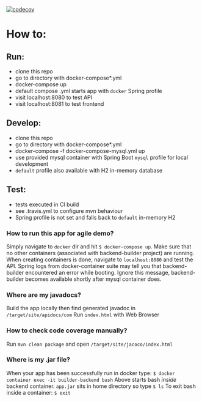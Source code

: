 [![codecov](https://codecov.io/gh/iwom/building-info-spring/branch/develop/graph/badge.svg)](https://codecov.io/gh/iwom/building-info-spring)

# How to:

## Run:
  - clone this repo
  - go to directory with docker-compose*.yml
  - docker-compose up
  - default compose .yml starts app with `docker` Spring profile
  - visit localhost:8080 to test API
  - visit localhost:8081 to test frontend

## Develop:
  - clone this repo
  - go to directory with docker-compose*.yml
  - docker-compose -f docker-compose-mysql.yml up
  - use provided mysql container with Spring Boot `mysql` profile for local development
  - `default` profile also available with H2 in-memory database

## Test:
  - tests executed in CI build
  - see .travis.yml to configure mvn behaviour
  - Spring profile is not set and falls back to `default` in-memory H2

### How to run this app for agile demo?
Simply navigate to `docker` dir and hit `$ docker-compose up`. Make sure that no other containers (associated with backend-builder project) are running. When creating containers is done, navigate to `localhost:8080` and test the API.
Spring logs from docker-container suite may tell you that backend-builder encountered an error while booting. Ignore this message, backend-builder becomes available shortly after mysql container does.

### Where are my javadocs?
Build the app locally then find generated javadoc in `/target/site/apidocs/com`
Run `index.html` with Web Browser

### How to check code coverage manually?
Run `mvn clean package` and open `/target/site/jacoco/index.html`

### Where is my .jar file?
When your app has been successfully run in docker type:
`$ docker container exec -it builder-backend bash`
Above starts bash _inside_ backend container. `app.jar` sits in home directory so type
`$ ls`
To exit bash inside a container: `$ exit`
